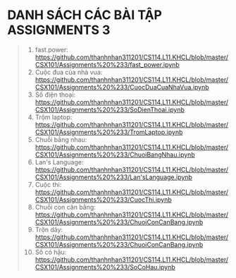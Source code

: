 # DANH SÁCH CÁC BÀI TẬP ASSIGNMENTS 3
>1. fast.power: <https://github.com/thanhnhan311201/CS114.L11.KHCL/blob/master/CSX101/Assignments%20%233/fast_power.ipynb>
>2. Cuộc đua của nhà vua: <https://github.com/thanhnhan311201/CS114.L11.KHCL/blob/master/CSX101/Assignments%20%233/CuocDuaCuaNhaVua.ipynb>
>3. Số điện thoại: <https://github.com/thanhnhan311201/CS114.L11.KHCL/blob/master/CSX101/Assignments%20%233/SoDienThoai.ipynb>
>4. Trộm laptop: <https://github.com/thanhnhan311201/CS114.L11.KHCL/blob/master/CSX101/Assignments%20%233/TromLaptop.ipynb>
>5. Chuỗi bằng nhau: <https://github.com/thanhnhan311201/CS114.L11.KHCL/blob/master/CSX101/Assignments%20%233/ChuoiBangNhau.ipynb>
>6. Lan's Language: <https://github.com/thanhnhan311201/CS114.L11.KHCL/blob/master/CSX101/Assignments%20%233/Lan'sLanguage.ipynb>
>7. Cuộc thi: <https://github.com/thanhnhan311201/CS114.L11.KHCL/blob/master/CSX101/Assignments%20%233/CuocThi.ipynb>
>8. Chuỗi con cân bằng: <https://github.com/thanhnhan311201/CS114.L11.KHCL/blob/master/CSX101/Assignments%20%233/ChuoiConCanBang.ipynb>
>9. Trộn dãy: <https://github.com/thanhnhan311201/CS114.L11.KHCL/blob/master/CSX101/Assignments%20%233/ChuoiConCanBang.ipynb>
>10. Số có hậu: <https://github.com/thanhnhan311201/CS114.L11.KHCL/blob/master/CSX101/Assignments%20%233/SoCoHau.ipynb>
